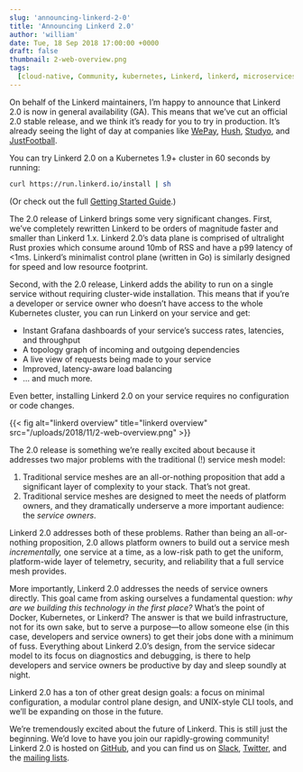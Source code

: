 ```yaml
---
slug: 'announcing-linkerd-2-0'
title: 'Announcing Linkerd 2.0'
author: 'william'
date: Tue, 18 Sep 2018 17:00:00 +0000
draft: false
thumbnail: 2-web-overview.png
tags:
  [cloud-native, Community, kubernetes, Linkerd, linkerd, microservices, News]
---
```


On behalf of the Linkerd maintainers, I’m happy to announce that Linkerd 2.0 is
now in general availability (GA). This means that we’ve cut an official 2.0
stable release, and we think it’s ready for you to try in production. It’s
already seeing the light of day at companies like
[WePay](https://go.wepay.com/), [Hush](https://www.shophush.com/),
[Studyo](https://studyo.co/), and [JustFootball](https://justfootball.io/).

You can try Linkerd 2.0 on a Kubernetes 1.9+ cluster in 60 seconds by running:

```bash
curl https://run.linkerd.io/install | sh
```

(Or check out the full [Getting Started
Guide](https://linkerd.io/2/getting-started/).)

The 2.0 release of Linkerd brings some very significant changes. First, we’ve
completely rewritten Linkerd to be orders of magnitude faster and smaller than
Linkerd 1.x. Linkerd 2.0’s data plane is comprised of ultralight Rust proxies
which consume around 10mb of RSS and have a p99 latency of <1ms. Linkerd’s
minimalist control plane (written in Go) is similarly designed for speed and low
resource footprint.

Second, with the 2.0 release, Linkerd adds the ability to run on a single
service without requiring cluster-wide installation. This means that if you’re a
developer or service owner who doesn’t have access to the whole Kubernetes
cluster, you can run Linkerd on your service and get:

- Instant Grafana dashboards of your service’s success rates, latencies, and
  throughput
- A topology graph of incoming and outgoing dependencies
- A live view of requests being made to your service
- Improved, latency-aware load balancing
- … and much more.

Even better, installing Linkerd 2.0 on your service requires no configuration or
code changes.

{{< fig
  alt="linkerd overview"
  title="linkerd overview"
  src="/uploads/2018/11/2-web-overview.png" >}}

The 2.0 release is something we’re really excited about because it addresses two
major problems with the traditional (!) service mesh model:

1. Traditional service meshes are an all-or-nothing proposition that add a
   significant layer of complexity to your stack. That’s not great.
2. Traditional service meshes are designed to meet the needs of platform owners,
   and they dramatically underserve a more important audience: the _service
   owners_.

Linkerd 2.0 addresses both of these problems. Rather than being an
all-or-nothing proposition, 2.0 allows platform owners to build out a service
mesh _incrementally,_ one service at a time, as a low-risk path to get the
uniform, platform-wide layer of telemetry, security, and reliability that a full
service mesh provides.

More importantly, Linkerd 2.0 addresses the needs of service owners directly.
This goal came from asking ourselves a fundamental question: _why are we
building this technology in the first place?_ What’s the point of Docker,
Kubernetes, or Linkerd? The answer is that we build infrastructure, not for its
own sake, but to serve a purpose—to allow someone else (in this case, developers
and service owners) to get their jobs done with a minimum of fuss. Everything
about Linkerd 2.0’s design, from the service sidecar model to its focus on
diagnostics and debugging, is there to help developers and service owners be
productive by day and sleep soundly at night.

Linkerd 2.0 has a ton of other great design goals: a focus on minimal
configuration, a modular control plane design, and UNIX-style CLI tools, and
we’ll be expanding on those in the future.

We’re tremendously excited about the future of Linkerd. This is still just the
beginning. We’d love to have you join our rapidly-growing community! Linkerd 2.0
is hosted on [GitHub](https://github.com/linkerd/linkerd2), and you can find us
on [Slack](http://slack.linkerd.io), [Twitter](https://twitter.com/linkerd), and
the [mailing lists](https://lists.cncf.io/g/cncf-linkerd-users/topics).
